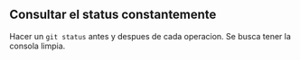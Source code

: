 ##  Consultar el status constantemente

Hacer un `git status` antes y despues de cada operacion. Se busca tener la consola limpia.
